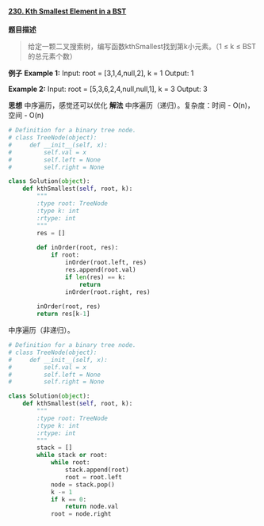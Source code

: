 #### [230. Kth Smallest Element in a BST](https://leetcode.com/problems/kth-smallest-element-in-a-bst/)

**题目描述**
> 给定一颗二叉搜索树，编写函数kthSmallest找到第k小元素。（1 ≤ k ≤ BST的总元素个数）

**例子**
**Example 1:**
Input: root = [3,1,4,null,2], k = 1
Output: 1

**Example 2:**
Input: root = [5,3,6,2,4,null,null,1], k = 3
Output: 3

**思想**
中序遍历，感觉还可以优化
**解法**
中序遍历（递归）。复杂度：时间 - O(n)，空间 - O(n)
```python
# Definition for a binary tree node.
# class TreeNode(object):
#     def __init__(self, x):
#         self.val = x
#         self.left = None
#         self.right = None

class Solution(object):
    def kthSmallest(self, root, k):
        """
        :type root: TreeNode
        :type k: int
        :rtype: int
        """
        res = []
        
        def inOrder(root, res):
            if root:
                inOrder(root.left, res)
                res.append(root.val)
                if len(res) == k:
                    return
                inOrder(root.right, res)
        
        inOrder(root, res)
        return res[k-1]
```

中序遍历（非递归）。
```python
# Definition for a binary tree node.
# class TreeNode(object):
#     def __init__(self, x):
#         self.val = x
#         self.left = None
#         self.right = None

class Solution(object):
    def kthSmallest(self, root, k):
        """
        :type root: TreeNode
        :type k: int
        :rtype: int
        """
        stack = []
        while stack or root:
            while root:
                stack.append(root)
                root = root.left
            node = stack.pop()
            k -= 1
            if k == 0:
                return node.val
            root = node.right
```